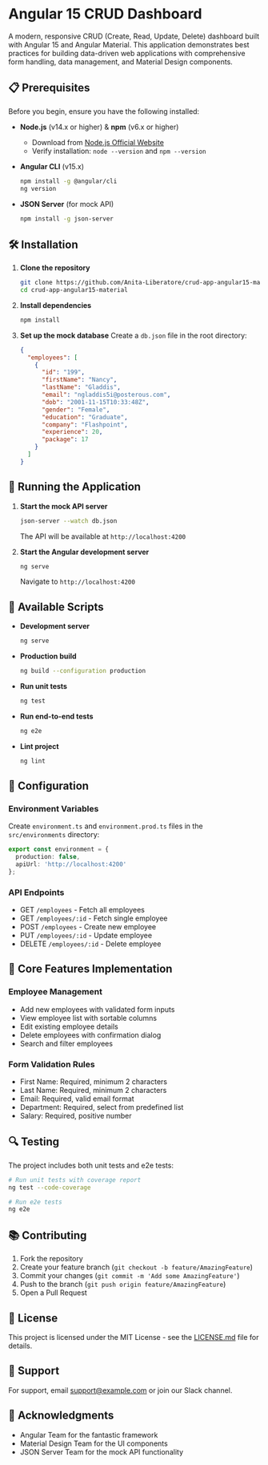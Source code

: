 # Angular 15 CRUD Dashboard

A modern, responsive CRUD (Create, Read, Update, Delete) dashboard built with Angular 15 and Angular Material. This application demonstrates best practices for building data-driven web applications with comprehensive form handling, data management, and Material Design components.


## 📋 Prerequisites

Before you begin, ensure you have the following installed:

- **Node.js** (v14.x or higher) & **npm** (v6.x or higher)
  - Download from [Node.js Official Website](https://nodejs.org/)
  - Verify installation: `node --version` and `npm --version`

- **Angular CLI** (v15.x)
  ```bash
  npm install -g @angular/cli
  ng version
  ```

- **JSON Server** (for mock API)
  ```bash
  npm install -g json-server
  ```

## 🛠️ Installation

1. **Clone the repository**
   ```bash
   git clone https://github.com/Anita-Liberatore/crud-app-angular15-material.git
   cd crud-app-angular15-material
   ```

2. **Install dependencies**
   ```bash
   npm install
   ```

3. **Set up the mock database**
   Create a `db.json` file in the root directory:
   ```json
   {
     "employees": [
       {
         "id": "199",
         "firstName": "Nancy",
         "lastName": "Gladdis",
         "email": "ngladdis5i@posterous.com",
         "dob": "2001-11-15T10:33:48Z",
         "gender": "Female",
         "education": "Graduate",
         "company": "Flashpoint",
         "experience": 20,
         "package": 17
       }
     ]
   }
   ```

## 🚀 Running the Application

1. **Start the mock API server**
   ```bash
   json-server --watch db.json
   ```
   The API will be available at `http://localhost:4200`

2. **Start the Angular development server**
   ```bash
   ng serve
   ```
   Navigate to `http://localhost:4200`


## 📝 Available Scripts

- **Development server**
  ```bash
  ng serve
  ```

- **Production build**
  ```bash
  ng build --configuration production
  ```

- **Run unit tests**
  ```bash
  ng test
  ```

- **Run end-to-end tests**
  ```bash
  ng e2e
  ```

- **Lint project**
  ```bash
  ng lint
  ```

## 🔧 Configuration

### Environment Variables

Create `environment.ts` and `environment.prod.ts` files in the `src/environments` directory:

```typescript
export const environment = {
  production: false,
  apiUrl: 'http://localhost:4200'
};
```

### API Endpoints

- GET `/employees` - Fetch all employees
- GET `/employees/:id` - Fetch single employee
- POST `/employees` - Create new employee
- PUT `/employees/:id` - Update employee
- DELETE `/employees/:id` - Delete employee

## 🎯 Core Features Implementation

### Employee Management

- Add new employees with validated form inputs
- View employee list with sortable columns
- Edit existing employee details
- Delete employees with confirmation dialog
- Search and filter employees

### Form Validation Rules

- First Name: Required, minimum 2 characters
- Last Name: Required, minimum 2 characters
- Email: Required, valid email format
- Department: Required, select from predefined list
- Salary: Required, positive number

## 🔍 Testing

The project includes both unit tests and e2e tests:

```bash
# Run unit tests with coverage report
ng test --code-coverage

# Run e2e tests
ng e2e
```

## 📚 Contributing

1. Fork the repository
2. Create your feature branch (`git checkout -b feature/AmazingFeature`)
3. Commit your changes (`git commit -m 'Add some AmazingFeature'`)
4. Push to the branch (`git push origin feature/AmazingFeature`)
5. Open a Pull Request

## 📝 License

This project is licensed under the MIT License - see the [LICENSE.md](LICENSE.md) file for details.

## 🤝 Support

For support, email support@example.com or join our Slack channel.

## 🙌 Acknowledgments

- Angular Team for the fantastic framework
- Material Design Team for the UI components
- JSON Server Team for the mock API functionality

